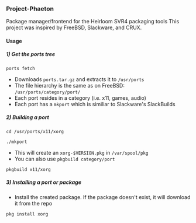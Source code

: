 ### Project-Phaeton
Package manager/frontend for the Heirloom SVR4 packaging tools 
This project was inspired by FreeBSD, Slackware, and CRUX.

#### Usage
##### 1) Get the ports tree 

`ports fetch`

* Downloads `ports.tar.gz` and extracts it to `/usr/ports`
* The file hierarchy is the same as on FreeBSD: `/usr/ports/category/port/`
* Each port resides in a category (i.e. x11, games, audio)
* Each port has a `mkport` which is similiar to Slackware's SlackBuilds

##### 2) Building a port

`cd /usr/ports/x11/xorg`

`./mkport`

* This will create an `xorg-$VERSION.pkg` in `/var/spool/pkg`
* You can also use `pkgbuild category/port`

`pkgbuild x11/xorg`

##### 3) Installing a port or package
* Install the created package. If the package doesn't exist, it will download it from the repo

`pkg install xorg`
   
